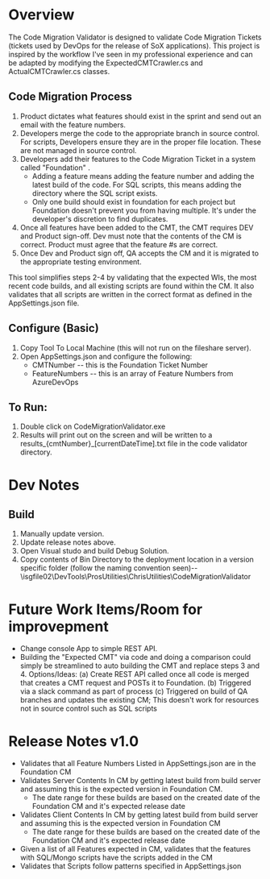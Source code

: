 Overview
===============

The Code Migration Validator is designed to validate Code Migration Tickets (tickets used by DevOps for the release of SoX applications). 
This project is inspired by the workflow I've seen in my professional experience and can be adapted by modifying the ExpectedCMTCrawler.cs and ActualCMTCrawler.cs classes.

Code Migration Process
-----------------------
1. Product dictates what features should exist in the sprint and send out an email with the feature numbers.
2. Developers merge the code to the appropriate branch in source control. For scripts, Developers ensure they are in the proper file location. These are not managed in source control.
3. Developers add their features to the Code Migration Ticket in a system called "Foundation" . 
	* Adding a feature means adding the feature number and adding the latest build of the code. For SQL scripts, this means adding the directory where the SQL script exists.
	* Only one build should exist in foundation for each project but Foundation doesn't prevent you from having multiple. It's under the developer's discretion to find duplicates.
4. Once all features have been added to the CMT, the CMT requires DEV and Product sign-off. Dev must note that the contents of the CM is correct. Product must agree that the feature #s are correct.
5. Once Dev and Product sign off, QA accepts the CM and it is migrated to the appropriate testing environment.

This tool simplifies steps 2-4 by validating that the expected WIs, the most recent code builds, and all existing scripts are found within the CM. It also validates that all scripts are written in the correct format as defined in the AppSettings.json file.


Configure (Basic)
---------------------
1. Copy Tool To Local Machine (this will not run on the fileshare server).
2. Open AppSettings.json and configure the following:
	* CMTNumber -- this is the Foundation Ticket Number
	* FeatureNumbers -- this is an array of Feature Numbers from AzureDevOps

To Run:
-----------------
1. Double click on CodeMigrationValidator.exe
2. Results will print out on the screen and will be written to a results_{cmtNumber}_[currentDateTime].txt file in the code validator directory.


Dev Notes
==============

Build
---------
1. Manually update version.
2. Update release notes above.
3. Open Visual studo and build Debug Solution.
2. Copy contents of Bin Directory to the deployment location in a version specific folder (follow the naming convention seen)-- \\isgfile02\DevTools\ProsUtilities\ChrisUtilities\CodeMigrationValidator

Future Work Items/Room for improvepment
=============================================
* Change console App to simple REST API.
* Building the "Expected CMT" via code and doing a comparison could simply be streamlined to auto building the CMT and replace steps 3 and 4. Options/Ideas:
	(a) Create REST API called once all code is merged that creates a CMT request and POSTs it to Foundation.
		(b) Triggered via a slack command as part of process
		(c) Triggered on build of QA branches and updates the existing CM; This doesn't work for resources not in source control such as SQL scripts

Release Notes v1.0
====================
* Validates that all Feature Numbers Listed in AppSettings.json are in the Foundation CM
* Validates Server Contents In CM by getting latest build from build server and assuming this is the expected version in Foundation CM.
	- The date range for these builds are based on the created date of the Foundation CM and it's expected release date
* Validates Client Contents In CM by getting latest build from build server and assuming this is the expected version in Foundation CM
	- The date range for these builds are based on the created date of the Foundation CM and it's expected release date
* Given a list of all Features expected in CM, validates that the features with SQL/Mongo scripts have the scripts added in the CM
* Validates that Scripts follow patterns specified in AppSettings.json




